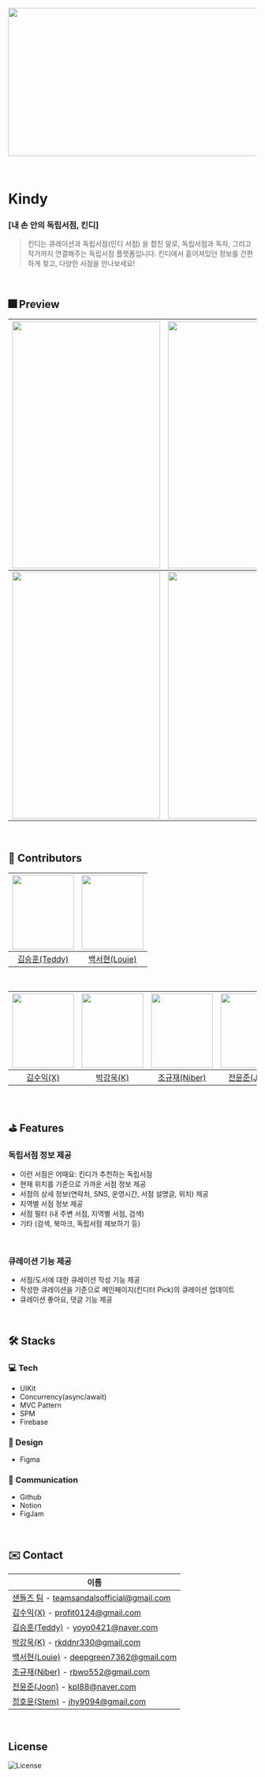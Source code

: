 <p align="center"><img src="https://user-images.githubusercontent.com/103024858/204984536-5c31b60b-bf70-4e15-b353-5c7de275befe.svg" width="2000" height="300"></p>
<br/>

# Kindy
### [내 손 안의 독립서점, 킨디]
> 킨디는 큐레이션과 독립서점(인디 서점) 을 합친 말로, 독립서점과 독자, 그리고 작가까지 연결해주는 독립서점 플랫폼입니다.
> 킨디에서 흩어져있던 정보를 간편하게 찾고, 다양한 서점을 만나보세요!

<br/>


## 🎆 Preview
|<img src="https://user-images.githubusercontent.com/103024858/204985074-6d20aff1-e889-4cc3-8cfe-ffbb1c0a8c3c.svg" width="300" height="500">|<img src="https://user-images.githubusercontent.com/103024858/204985090-33f6a6b7-ca92-4fa6-866b-5455fb7e7870.svg" width="300" height="500">|<img src="https://user-images.githubusercontent.com/103024858/204985096-3f6efb21-4479-4eb9-b5a6-ba906c41b9e9.svg" width="300" height="500">|
|:-:|:-:|:-:|
|<img src="https://user-images.githubusercontent.com/103024858/204985099-1fe82f60-a36d-414b-9c1d-d245ccf27513.svg" width="300" height="500">|<img src="https://user-images.githubusercontent.com/103024858/204987290-a404d834-4f40-4b12-862c-28f3cefbdd8e.svg" width="300" height="500">|<img src="https://user-images.githubusercontent.com/103024858/204986750-90559284-f39d-45d7-b6fd-67881898afe9.svg" width="300" height="500">|
<br/>

## 👥 Contributors
|<img src="https://user-images.githubusercontent.com/103024858/204976384-68bbf947-03a8-4714-927b-7c25318145bc.jpeg" width="125" height="150">|<img src="https://user-images.githubusercontent.com/103024858/204976471-7df8df7b-8a39-46ce-9ba3-81c35228f43c.jpg" width="125" height="150">|
|:-:|:-:|
|[김승훈(Teddy)](https://github.com/seunghoonkim34)|[백서현(Louie)](https://github.com/100seo)|
<br/>

|<img src="https://user-images.githubusercontent.com/103024858/204986631-83bd4984-ba1d-49bc-bd05-65e3c35f5d9d.jpeg" width="125" height="150">|<img src="https://user-images.githubusercontent.com/103024858/204976462-3f8af76b-3d12-41d0-8c70-355a050b881b.jpeg" width="125" height="150">|<img src="https://user-images.githubusercontent.com/103024858/204976477-8336d3ee-b4aa-4bd9-8ace-a732db00bdd4.jpeg" width="125" height="150">|<img src="https://user-images.githubusercontent.com/103024858/204976500-d5f6fa00-ad6c-42a1-87c8-a07712b4dd0f.JPG" width="125" height="150">|<img src="https://user-images.githubusercontent.com/103024858/204976506-1ad820e1-9397-44c7-ad93-77d70cb35dae.jpeg" width="125" height="150">|
|:-:|:-:|:-:|:-:|:-:|
|[김수익(X)](https://github.com/profit0124)|[박강욱(K)](https://github.com/rkddnr330)|[조규재(Niber)](https://github.com/im-niber)|[전윤준(Joon)](https://github.com/WooriJoon)|[정호윤(Stem)](https://github.com/stemmmm)|
<br/>

## ⛳️ Features
### 독립서점 정보 제공
- 이런 서점은 어때요: 킨디가 추천하는 독립서점
- 현재 위치를 기준으로 가까운 서점 정보 제공
- 서점의 상세 정보(연락처, SNS, 운영시간, 서점 설명글, 위치) 제공
- 지역별 서점 정보 제공
- 서점 필터 (내 주변 서점, 지역별 서점, 검색)
- 기타 (검색, 북마크, 독립서점 제보하기 등)
<br/>

### 큐레이션 기능 제공
- 서점/도서에 대한 큐레이션 작성 기능 제공
- 작성한 큐레이션을 기준으로 메인페이지(킨디터 Pick)의 큐레이션 업데이트
- 큐레이션 좋아요, 댓글 기능 제공
<br/>

## 🛠 Stacks
### 💻 Tech
- UIKit
- Concurrency(async/await)
- MVC Pattern
- SPM
- Firebase

### 🌈 Design
- Figma

### 💬 Communication
- Github
- Notion
- FigJam
<br/>

## ✉️ Contact
| 이름                                                         |
| ------------------------------------------------------------ |
| [샌들즈 팀](https://github.com/DeveloperAcademy-POSTECH/MacC-Team-Sandals) - teamsandalsofficial@gmail.com |
| [김수익(X)](https://github.com/profit0124) - profit0124@gmail.com |
| [김승훈(Teddy)](https://github.com/seunghoonkim34) - yoyo0421@naver.com |
| [박강욱(K)](https://github.com/rkddnr330) - rkddnr330@gmail.com   |
| [백서현(Louie)](https://github.com/100seo) - deepgreen7362@gmail.com |
| [조규재(Niber)](https://github.com/im-niber) - rbwo552@gmail.com  |
| [전윤준(Joon)](https://github.com/WooriJoon) - kpl88@naver.com |
| [정호윤(Stem)](https://github.com/stemmmm) - jhy9094@gmail.com |
<br/>

## License
![License](https://img.shields.io/badge/License-MIT-yellowgreen)
